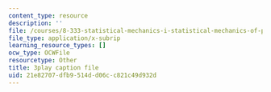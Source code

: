 ```yaml
---
content_type: resource
description: ''
file: /courses/8-333-statistical-mechanics-i-statistical-mechanics-of-particles-fall-2013/21e82707dfb9514dd06cc821c49d932d_Y59FgktB4uQ.srt
file_type: application/x-subrip
learning_resource_types: []
ocw_type: OCWFile
resourcetype: Other
title: 3play caption file
uid: 21e82707-dfb9-514d-d06c-c821c49d932d
---
```

